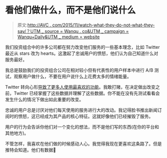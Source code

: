 # 看他们做什么，而不是他们说什么

> 原文:[http://AVC . com/2015/11/watch-what-they-do-not-what-they-say/？UTM _ source = Wanqu . co&UTM _ campaign = Wanqu+Daily&UTM _ medium = website](http://avc.com/2015/11/watch-what-they-do-not-what-they-say/?utm_source=wanqu.co&utm_campaign=Wanqu+Daily&utm_medium=website)

我们投资组合中的许多公司都在努力改变他们服务的一些基本理念，比如 Twitter 最近从 stars 改为 hearts。这激起了忠诚用户的愤怒，他们认为自己知道什么对服务最好。

我总是鼓励我们的投资组合公司在相对较小但有代表性的用户样本中进行 A/B 测试，观察用户做什么，不要在用户说什么上花费太多的情绪能量。

Twitter 转向心形[导致了更多人使用最喜欢的功能](https://www.buzzfeed.com/alexkantrowitz/heres-the-data-that-shows-why-twitter-switched-to-hearts-fro#.ngerZlrrZ4)。我敢打赌，在决定做出改变之前，Twitter 已经掌握了这些数据并理解了这些数据。你不能在没有先测试看看会发生什么的情况下做出如此重要的改变。

忠诚的用户总是讨厌对他们每天使用的服务进行大的改动。我记得脸书推出新闻订阅时的愤怒，这已经成为其产品的核心特征。这就好像他们已经摧毁了服务。

用户的行为会告诉你他们对一个变化的想法，而不是他们写的东西(在你的平台和其他地方)。

不管怎样，我喜欢在他们做的时候感动人心。我觉得我现在更喜欢这条路了。但是推特会知道。他们有数据🙂